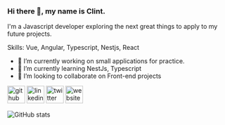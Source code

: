 ### Hi there 👋, my name is Clint.
I'm a Javascript developer exploring the next great things to apply to my future projects.

Skills: Vue, Angular, Typescript, Nestjs, React

- 🔭 I’m currently working on small applications for practice. 
- 🌱 I’m currently learning NestJs, Typescript 
- 👯 I’m looking to collaborate on Front-end projects 


[<img src='https://cdn.jsdelivr.net/npm/simple-icons@3.0.1/icons/github.svg' alt='github' height='40'>](https://github.com/cjestal)  [<img src='https://cdn.jsdelivr.net/npm/simple-icons@3.0.1/icons/linkedin.svg' alt='linkedin' height='40'>](https://www.linkedin.com/in/clintjamesestal/)  [<img src='https://cdn.jsdelivr.net/npm/simple-icons@3.0.1/icons/twitter.svg' alt='twitter' height='40'>](https://twitter.com/cjestal)  [<img src='https://cdn.jsdelivr.net/npm/simple-icons@3.0.1/icons/icloud.svg' alt='website' height='40'>](https://cjestal.com)  

![GitHub stats](https://github-readme-stats.vercel.app/api?username=cjestal&show_icons=true)  

